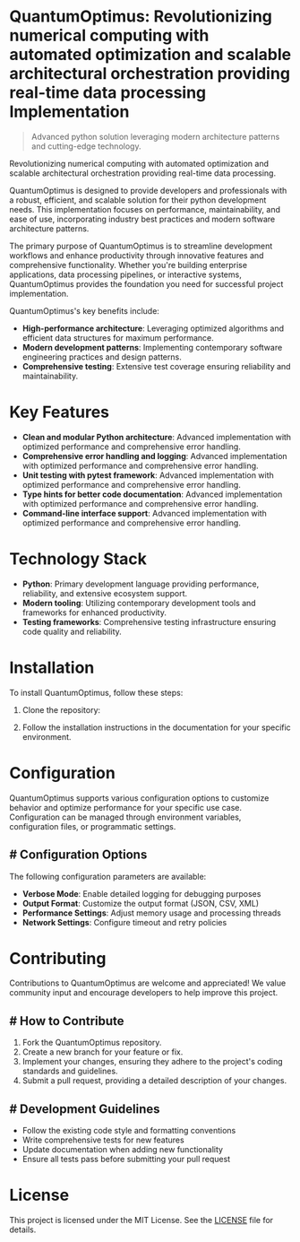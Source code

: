 <!-- fallback_QuantumOptimus_20250802174055_13547 -->

# QuantumOptimus: Revolutionizing numerical computing with automated optimization and scalable architectural orchestration providing real-time data processing Implementation
> Advanced python solution leveraging modern architecture patterns and cutting-edge technology.

Revolutionizing numerical computing with automated optimization and scalable architectural orchestration providing real-time data processing.

QuantumOptimus is designed to provide developers and professionals with a robust, efficient, and scalable solution for their python development needs. This implementation focuses on performance, maintainability, and ease of use, incorporating industry best practices and modern software architecture patterns.

The primary purpose of QuantumOptimus is to streamline development workflows and enhance productivity through innovative features and comprehensive functionality. Whether you're building enterprise applications, data processing pipelines, or interactive systems, QuantumOptimus provides the foundation you need for successful project implementation.

QuantumOptimus's key benefits include:

* **High-performance architecture**: Leveraging optimized algorithms and efficient data structures for maximum performance.
* **Modern development patterns**: Implementing contemporary software engineering practices and design patterns.
* **Comprehensive testing**: Extensive test coverage ensuring reliability and maintainability.

# Key Features

* **Clean and modular Python architecture**: Advanced implementation with optimized performance and comprehensive error handling.
* **Comprehensive error handling and logging**: Advanced implementation with optimized performance and comprehensive error handling.
* **Unit testing with pytest framework**: Advanced implementation with optimized performance and comprehensive error handling.
* **Type hints for better code documentation**: Advanced implementation with optimized performance and comprehensive error handling.
* **Command-line interface support**: Advanced implementation with optimized performance and comprehensive error handling.

# Technology Stack

* **Python**: Primary development language providing performance, reliability, and extensive ecosystem support.
* **Modern tooling**: Utilizing contemporary development tools and frameworks for enhanced productivity.
* **Testing frameworks**: Comprehensive testing infrastructure ensuring code quality and reliability.

# Installation

To install QuantumOptimus, follow these steps:

1. Clone the repository:


2. Follow the installation instructions in the documentation for your specific environment.

# Configuration

QuantumOptimus supports various configuration options to customize behavior and optimize performance for your specific use case. Configuration can be managed through environment variables, configuration files, or programmatic settings.

## # Configuration Options

The following configuration parameters are available:

* **Verbose Mode**: Enable detailed logging for debugging purposes
* **Output Format**: Customize the output format (JSON, CSV, XML)
* **Performance Settings**: Adjust memory usage and processing threads
* **Network Settings**: Configure timeout and retry policies

# Contributing

Contributions to QuantumOptimus are welcome and appreciated! We value community input and encourage developers to help improve this project.

## # How to Contribute

1. Fork the QuantumOptimus repository.
2. Create a new branch for your feature or fix.
3. Implement your changes, ensuring they adhere to the project's coding standards and guidelines.
4. Submit a pull request, providing a detailed description of your changes.

## # Development Guidelines

* Follow the existing code style and formatting conventions
* Write comprehensive tests for new features
* Update documentation when adding new functionality
* Ensure all tests pass before submitting your pull request

# License

This project is licensed under the MIT License. See the [LICENSE](https://github.com/cerenyilmazjinx/QuantumOptimus/blob/main/LICENSE) file for details.
